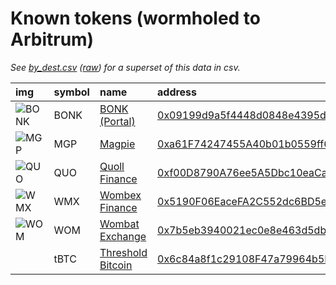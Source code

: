
Known tokens (wormholed to Arbitrum)
===================================
_See [by_dest.csv](by_dest.csv) ([raw](https://raw.githubusercontent.com/certusone/wormhole-token-list/main/content/by_dest.csv)) for a superset of this data in csv._

  
| img                                                                                              | symbol   | name                                                             | address                                                                                                             |   decimals | origin   | sourceAddress                                                                                                                     |   sourceDecimals | markets                                                            | symbol   |
|:-------------------------------------------------------------------------------------------------|:---------|:-----------------------------------------------------------------|:--------------------------------------------------------------------------------------------------------------------|-----------:|:---------|:----------------------------------------------------------------------------------------------------------------------------------|-----------------:|:-------------------------------------------------------------------|:-----------------|
| ![BONK](https://raw.githubusercontent.com/certusone/wormhole-token-list/main/assets/BONK_wh.png) | BONK     | [BONK (Portal)](http://coingecko.com/en/coins/bonk)              | [0x09199d9a5f4448d0848e4395d065e1ad9c4a1f74](https://arbiscan.io//token/0x09199d9a5f4448d0848e4395d065e1ad9c4a1f74) |          5 | solana   | [DezXAZ8z7PnrnRJjz3wXBoRgixCa6xjnB7YaB1pPB263](https://solscan.io/address/DezXAZ8z7PnrnRJjz3wXBoRgixCa6xjnB7YaB1pPB263)           |                5 | [uniswap](https://app.uniswap.org/)                                | BONK             |
| ![MGP](https://raw.githubusercontent.com/certusone/wormhole-token-list/main/assets/MGP_wh.png)   | MGP      | [Magpie](http://coingecko.com/en/coins/magpie)                   | [0xa61F74247455A40b01b0559ff6274441FAfa22A3](https://arbiscan.io//token/0xa61F74247455A40b01b0559ff6274441FAfa22A3) |         18 | bsc      | [0xD06716E1Ff2E492Cc5034c2E81805562dd3b45fa](https://bscscan.com/address/0xD06716E1Ff2E492Cc5034c2E81805562dd3b45fa)              |               18 | [trader joe](https://traderjoexyz.com/#/trade)                     | MGP              |
| ![QUO](https://raw.githubusercontent.com/certusone/wormhole-token-list/main/assets/QUO_wh.png)   | QUO      | [Quoll Finance](http://coingecko.com/en/coins/quoll-finance)     | [0xf00D8790A76ee5A5Dbc10eaCac39151aa2af0331](https://arbiscan.io//token/0xf00D8790A76ee5A5Dbc10eaCac39151aa2af0331) |         18 | bsc      | [0x08b450e4a48C04CDF6DB2bD4cf24057f7B9563fF](https://bscscan.com/address/0x08b450e4a48C04CDF6DB2bD4cf24057f7B9563fF)              |               18 | [uniswap](https://app.uniswap.org/)                                | QUO              |
| ![WMX](https://raw.githubusercontent.com/certusone/wormhole-token-list/main/assets/WMX_wh.png)   | WMX      | [Wombex Finance](http://coingecko.com/en/coins/wombex)           | [0x5190F06EaceFA2C552dc6BD5e763b81C73293293](https://arbiscan.io//token/0x5190F06EaceFA2C552dc6BD5e763b81C73293293) |         18 | bsc      | [0xa75d9ca2a0a1D547409D82e1B06618EC284A2CeD](https://bscscan.com/address/0xa75d9ca2a0a1D547409D82e1B06618EC284A2CeD)              |               18 | [camelot](https://app.camelot.exchange/)                           | WMX              |
| ![WOM](https://raw.githubusercontent.com/certusone/wormhole-token-list/main/assets/WOM_wh.png)   | WOM      | [Wombat Exchange](http://coingecko.com/en/coins/wombat-exchange) | [0x7b5eb3940021ec0e8e463d5dbb4b7b09a89ddf96](https://arbiscan.io//token/0x7b5eb3940021ec0e8e463d5dbb4b7b09a89ddf96) |         18 | bsc      | [0xad6742a35fb341a9cc6ad674738dd8da98b94fb1](https://bscscan.com/address/0xad6742a35fb341a9cc6ad674738dd8da98b94fb1)              |               18 | [uniswap](https://app.uniswap.org/)                                | WOM              |
|                                                                                                  | tBTC     | [Threshold Bitcoin](http://coingecko.com/en/coins/tbtc)          | [0x6c84a8f1c29108F47a79964b5Fe888D4f4D0dE40](https://arbiscan.io//token/0x6c84a8f1c29108F47a79964b5Fe888D4f4D0dE40) |         18 | optimism | [0x6c84a8f1c29108F47a79964b5Fe888D4f4D0dE40](https://optimistic.etherscan.io//address/0x6c84a8f1c29108F47a79964b5Fe888D4f4D0dE40) |               18 | [threshold network](https://dashboard.threshold.network/tBTC/mint) | tBTC             |